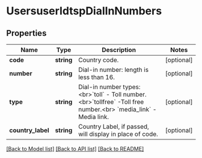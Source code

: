 # UsersuserIdtspDialInNumbers

## Properties
Name | Type | Description | Notes
------------ | ------------- | ------------- | -------------
**code** | **string** | Country code. | [optional] 
**number** | **string** | Dial-in number: length is less than 16. | [optional] 
**type** | **string** | Dial-in number types:&lt;br&gt;&#x60;toll&#x60; - Toll number.&lt;br&gt;&#x60;tollfree&#x60; -Toll free number.&lt;br&gt; &#x60;media_link&#x60; - Media link. | [optional] 
**country_label** | **string** | Country Label, if passed, will display in place of code. | [optional] 

[[Back to Model list]](../README.md#documentation-for-models) [[Back to API list]](../README.md#documentation-for-api-endpoints) [[Back to README]](../README.md)


